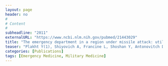 ```yaml
---
layout: page
header: no
#
# Content
#
subheadline: "2011"
externalURL: "https://www.ncbi.nlm.nih.gov/pubmed/21443029"
title: "The emergency department in a region under missile attack: utilization patterns during Operation Cast Lead."
teaser: "Plakht Y(1), Shiyovich A, Francine L, Shoshan Y, Antonovitch D, Waknine N, Barabi T, Sherf M."
categories: [Publications]
tags: [Emergency Medicine, Military Medicine]
---
```

